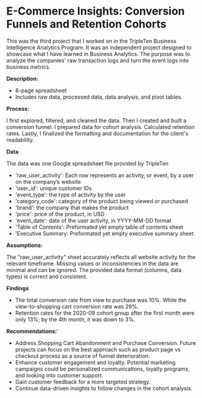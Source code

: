 # E-Commerce Insights: Conversion Funnels and Retention Cohorts

This was the third project that I worked on in the TripleTen Business Intelligence Analytics Program. It was an independent project designed to showcase what I have learned in Business Analytics. The purpose was to analyze the companies' raw transaction logs and turn the event logs into business metrics.

**Description:**

- 8-page spreadsheet
- Includes raw data, processed data, data analysis, and pivot tables.

**Process:**

I first explored, filtered, and cleaned the data. Then I created and built a conversion funnel. I prepared data for cohort analysis. Calculated retention rates. Lastly, I finalized the formatting and documentation for the client's readability.

**Data**

The data was one Google spreadsheet file provided by TripleTen

- 'raw_user_activity': Each row represents an activity, or event, by a user on the company’s website
 - 'user_id': unique customer IDs
 - 'event_type': the type of activity by the user
 - 'category_code': category of the product being viewed or purchased
 - 'brand': the company that makes the product
 - 'price': price of the product, in USD
 - 'event_date': date of the user activity, in YYYY-MM-DD format
- 'Table of Contents': Preformated yet empty table of contents sheet
- 'Executive Summary: Preformated yet empty executive summary sheet

**Assumptions:**

The "raw_user_activity" sheet accurately reflects all website activity for the relevant timeframe.
Missing values or inconsistencies in the data are minimal and can be ignored.
The provided data format (columns, data types) is correct and consistent.

**Findings** 
  - The total conversion rate from view to purchase was 10%. While the view-to-shopping cart conversion rate was 29%.
  - Retention rates for the 2020-09 cohort group after the first month were only 13%; by the 4th month, it was down to 3%.


**Recommendations:**'

- Address Shopping Cart Abandonment and Purchase Conversion. Future projects can focus on the best approach such as product page vs checkout process as a source of funnel deterioration.
- Enhance customer engagement and loyalty. Potential marketing campaigns could be personalized communications, loyalty programs, and looking into customer support.
- Gain customer feedback for a more targeted strategy.
- Continue data-driven insights to follow changes in the cohort analysis.
